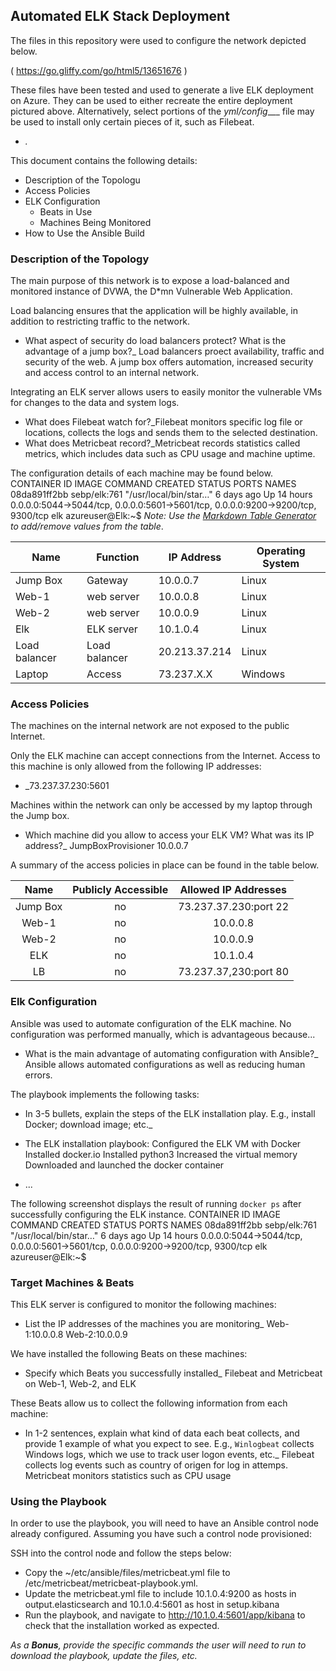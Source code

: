 ## Automated ELK Stack Deployment

The files in this repository were used to configure the network depicted below.

(   https://go.gliffy.com/go/html5/13651676 )

These files have been tested and used to generate a live ELK deployment on Azure. They can be used to either recreate the entire deployment pictured above. Alternatively, select portions of the _yml/config____ file may be used to install only certain pieces of it, such as Filebeat.

  - _._

This document contains the following details:
- Description of the Topologu
- Access Policies
- ELK Configuration
  - Beats in Use
  - Machines Being Monitored
- How to Use the Ansible Build


### Description of the Topology

The main purpose of this network is to expose a load-balanced and monitored instance of DVWA, the D*mn Vulnerable Web Application.

Load balancing ensures that the application will be highly available, in addition to restricting traffic to the network.
-  What aspect of security do load balancers protect? What is the advantage of a jump box?_
Load balancers proect availability, traffic and security of the web. 
A jump box offers automation, increased security and access control to an internal network.

Integrating an ELK server allows users to easily monitor the vulnerable VMs for changes to the data and system logs.
-  What does Filebeat watch for?_Filebeat monitors specific log file or locations, collects the logs and sends them to the selected destination.
-  What does Metricbeat record?_Metricbeat records statistics called metrics, which includes data such as CPU usage and machine uptime.

The configuration details of each machine may be found below.
CONTAINER ID   IMAGE          COMMAND                  CREATED      STATUS        PORTS                                                                              NAMES
08da891ff2bb   sebp/elk:761   "/usr/local/bin/star…"   6 days ago   Up 14 hours   0.0.0.0:5044->5044/tcp, 0.0.0.0:5601->5601/tcp, 0.0.0.0:9200->9200/tcp, 9300/tcp   elk
azureuser@Elk:~$
_Note: Use the [Markdown Table Generator](http://www.tablesgenerator.com/markdown_tables) to add/remove values from the table_.

 | Name          |  Function     | IP Address    | Operating System |
|---------------|---------------|---------------|------------------|
| Jump Box      |    Gateway    |    10.0.0.7   |       Linux      |
|     Web-1     | web server    |    10.0.0.8   |       Linux      |
|     Web-2     | web server    |    10.0.0.9   |       Linux      |
|      Elk      |   ELK server  |    10.1.0.4   |       Linux      |
| Load balancer | Load balancer | 20.213.37.214 |       Linux      |
|     Laptop    |     Access    |   73.237.X.X  |      Windows     |

### Access Policies

The machines on the internal network are not exposed to the public Internet. 

Only the ELK machine can accept connections from the Internet. Access to this machine is only allowed from the following IP addresses:
- _73.237.37.230:5601

Machines within the network can only be accessed by my laptop through the Jump box.
-  Which machine did you allow to access your ELK VM? What was its IP address?_
JumpBoxProvisioner 10.0.0.7 

A summary of the access policies in place can be found in the table below.

 |   Name   | Publicly Accessible |  Allowed IP Addresses |
|:--------:|:-------------------:|:---------------------:|
| Jump Box |          no         | 73.237.37.230:port 22 |
|   Web-1  |          no         |        10.0.0.8       |
|   Web-2  |          no         |        10.0.0.9       |
|    ELK   |          no         |        10.1.0.4       |
|    LB    | no                  | 73.237.37,230:port 80 |

### Elk Configuration

Ansible was used to automate configuration of the ELK machine. No configuration was performed manually, which is advantageous because...
-  What is the main advantage of automating configuration with Ansible?_
Ansible allows automated configurations as well as reducing human errors.

The playbook implements the following tasks:
-  In 3-5 bullets, explain the steps of the ELK installation play. E.g., install Docker; download image; etc._
- The ELK installation playbook:
Configured the ELK VM with Docker
Installed docker.io
Installed python3
Increased the virtual memory
Downloaded and launched the docker container

- ...

The following screenshot displays the result of running `docker ps` after successfully configuring the ELK instance.
CONTAINER ID   IMAGE          COMMAND                  CREATED      STATUS        PORTS                                                                              NAMES
08da891ff2bb   sebp/elk:761   "/usr/local/bin/star…"   6 days ago   Up 14 hours   0.0.0.0:5044->5044/tcp, 0.0.0.0:5601->5601/tcp, 0.0.0.0:9200->9200/tcp, 9300/tcp   elk
azureuser@Elk:~$


### Target Machines & Beats
This ELK server is configured to monitor the following machines:
-  List the IP addresses of the machines you are monitoring_
Web-1:10.0.0.8
Web-2:10.0.0.9

We have installed the following Beats on these machines:
-  Specify which Beats you successfully installed_
Filebeat and Metricbeat on Web-1, Web-2, and ELK

These Beats allow us to collect the following information from each machine:
- In 1-2 sentences, explain what kind of data each beat collects, and provide 1 example of what you expect to see. E.g., `Winlogbeat` collects Windows logs, which we use to track user logon events, etc._
Filebeat collects log events such as country of origen for log in attemps.
Metricbeat monitors statistics such as CPU usage


### Using the Playbook
In order to use the playbook, you will need to have an Ansible control node already configured. Assuming you have such a control node provisioned: 

SSH into the control node and follow the steps below:
- Copy the ~/etc/ansible/files/metricbeat.yml file to /etc/metricbeat/metricbeat-playbook.yml.
- Update the metricbeat.yml file to include 10.1.0.4:9200 as hosts in output.elasticsearch and 10.1.0.4:5601 as host in setup.kibana 
- Run the playbook, and navigate to http://10.1.0.4:5601/app/kibana to check that the installation worked as expected.

 

_As a **Bonus**, provide the specific commands the user will need to run to download the playbook, update the files, etc._
